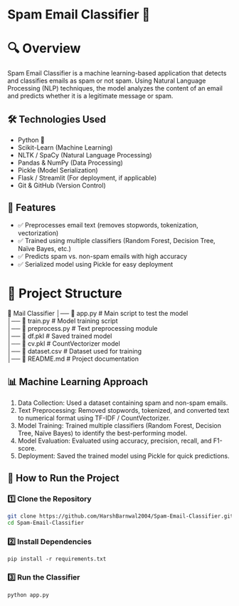 # Spam Email Classifier 🚀
# 🔍 Overview
Spam Email Classifier is a machine learning-based application that detects and classifies emails as spam or not spam. Using Natural Language Processing (NLP) techniques, the model analyzes the content of an email and predicts whether it is a legitimate message or spam.

## 🛠️ Technologies Used
- Python 🐍
- Scikit-Learn (Machine Learning)
- NLTK / SpaCy (Natural Language Processing)
- Pandas & NumPy (Data Processing)
- Pickle (Model Serialization)
- Flask / Streamlit (For deployment, if applicable)
- Git & GitHub (Version Control)

## 📌 Features
- ✅ Preprocesses email text (removes stopwords, tokenization, vectorization)
- ✅ Trained using multiple classifiers (Random Forest, Decision Tree, Naïve Bayes, etc.)
- ✅ Predicts spam vs. non-spam emails with high accuracy
- ✅ Serialized model using Pickle for easy deployment

# 📂 Project Structure
📁 Mail Classifier
│── 📄 app.py             # Main script to test the model  
│── 📄 train.py           # Model training script  
│── 📄 preprocess.py      # Text preprocessing module  
│── 📄 df.pkl             # Saved trained model  
│── 📄 cv.pkl             # CountVectorizer model  
│── 📄 dataset.csv        # Dataset used for training  
│── 📄 README.md          # Project documentation  

## 📊 Machine Learning Approach
1. Data Collection: Used a dataset containing spam and non-spam emails.
2. Text Preprocessing: Removed stopwords, tokenized, and converted text to numerical format using TF-IDF / CountVectorizer.
3. Model Training: Trained multiple classifiers (Random Forest, Decision Tree, Naïve Bayes) to identify the best-performing model.
4. Model Evaluation: Evaluated using accuracy, precision, recall, and F1-score.
5. Deployment: Saved the trained model using Pickle for quick predictions.

## 🚀 How to Run the Project
### 1️⃣ Clone the Repository  
```bash
git clone https://github.com/HarshBarnwal2004/Spam-Email-Classifier.git
cd Spam-Email-Classifier
```
### 2️⃣ Install Dependencies
```
pip install -r requirements.txt
```
### 3️⃣ Run the Classifier
```python app.py```
